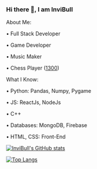 ### Hi there 👋, I am InviBull

About Me: 

 • Full Stack Developer

 • Game Developer

 • Music Maker

 • Chess Player ([1300](https://chess.com))

What I Know: 

 • Python: Pandas, Numpy, Pygame

 • JS: ReactJs, NodeJs

 • C++

 • Databases: MongoDB, Firebase

 • HTML, CSS: Front-End

[![InviBull's GitHub stats](https://github-readme-stats.vercel.app/api?username=invibull&show_icons=true&include_all_commits=true&count_private=true)](https://github.com/anuraghazra/github-readme-stats)


[![Top Langs](https://github-readme-stats.vercel.app/api/top-langs/?username=invibull&count_private=true@layout=compact)](https://github.com/anuraghazra/github-readme-stats)
